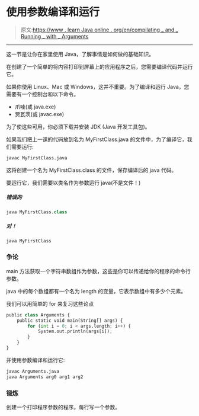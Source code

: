 # 使用参数编译和运行

> 原文:[https://www . learn Java online . org/en/compilating _ and _ Running _ with _ Arguments](https://www.learnjavaonline.org/en/Compiling_and_Running_with_Arguments)

* * *

这一节是让你在家里使用 Java，了解事情是如何做的基础知识。

在创建了一个简单的将内容打印到屏幕上的应用程序之后，您需要编译代码并运行它。

如果你使用 Linux、Mac 或 Windows，这并不重要。为了编译和运行 Java，您需要有一个控制台和以下命令。

*   爪哇(或 java.exe)
*   贾瓦茨(或 javac.exe)

为了使这些可用，你必须下载并安装 JDK (Java 开发工具包)。

如果我们把上一课的代码放到名为 MyFirstClass.java 的文件中，为了编译它，我们需要运行:

```py
javac MyFirstClass.java 
```

这将创建一个名为 MyFirstClass.class 的文件，保存编译后的 java 代码。

要运行它，我们需要以类名作为参数运行 java(不是文件！)

##### 错误的

```py
java MyFirstClass.class 
```

##### 对！

```py
java MyFirstClass 
```

### 争论

main 方法获取一个字符串数组作为参数，这些是你可以传递给你的程序的命令行参数。

java 中的每个数组都有一个名为 length 的变量，它表示数组中有多少个元素。

我们可以用简单的 for 来复习这些论点

```py
public class Arguments {
    public static void main(String[] args) {
        for (int i = 0; i < args.length; i++) {
            System.out.println(args[i]);
        }
    }
} 
```

并使用参数编译和运行它:

```py
javac Arguments.java
java Arguments arg0 arg1 arg2 
```

### 锻炼

创建一个打印程序参数的程序。每行写一个参数。
